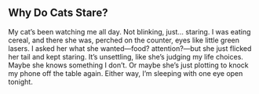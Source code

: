 ## Why Do Cats Stare?

My cat’s been watching me all day. Not blinking, just… staring. I was eating cereal, and there she was, perched on the counter, eyes like little green lasers. I asked her what she wanted—food? attention?—but she just flicked her tail and kept staring. It’s unsettling, like she’s judging my life choices. Maybe she knows something I don’t. Or maybe she’s just plotting to knock my phone off the table again. Either way, I’m sleeping with one eye open tonight.